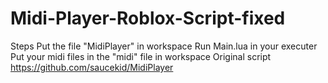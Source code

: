 # Midi-Player-Roblox-Script-fixed
Steps Put the file "MidiPlayer" in workspace
Run Main.lua in your executer
Put your midi files in the "midi" file in workspace
Original script https://github.com/saucekid/MidiPlayer

